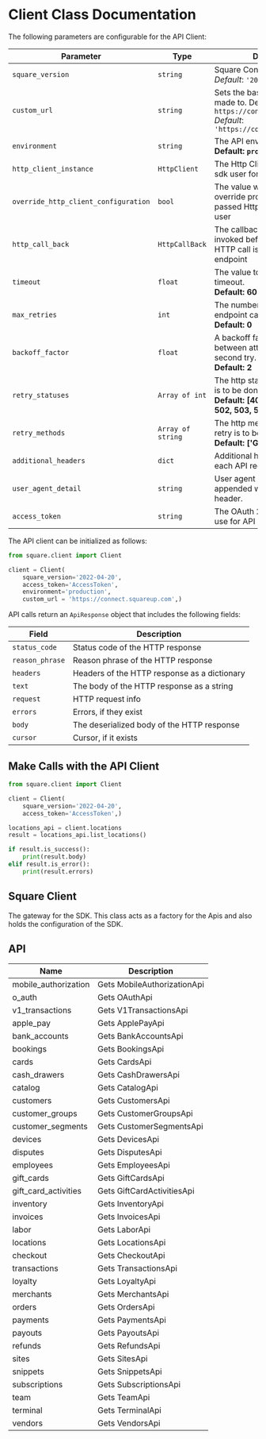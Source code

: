 
# Client Class Documentation

The following parameters are configurable for the API Client:

| Parameter | Type | Description |
|  --- | --- | --- |
| `square_version` | `string` | Square Connect API versions<br>*Default*: `'2022-04-20'` |
| `custom_url` | `string` | Sets the base URL requests are made to. Defaults to `https://connect.squareup.com`<br>*Default*: `'https://connect.squareup.com'` |
| `environment` | `string` | The API environment. <br> **Default: `production`** |
| `http_client_instance` | `HttpClient` | The Http Client passed from the sdk user for making requests |
| `override_http_client_configuration` | `bool` | The value which determines to override properties of the passed Http Client from the sdk user |
| `http_call_back` | `HttpCallBack` | The callback value that is invoked before and after an HTTP call is made to an endpoint |
| `timeout` | `float` | The value to use for connection timeout. <br> **Default: 60** |
| `max_retries` | `int` | The number of times to retry an endpoint call if it fails. <br> **Default: 0** |
| `backoff_factor` | `float` | A backoff factor to apply between attempts after the second try. <br> **Default: 2** |
| `retry_statuses` | `Array of int` | The http statuses on which retry is to be done. <br> **Default: [408, 413, 429, 500, 502, 503, 504, 521, 522, 524]** |
| `retry_methods` | `Array of string` | The http methods on which retry is to be done. <br> **Default: ['GET', 'PUT']** |
| `additional_headers` | `dict` | Additional headers to add to each API request |
| `user_agent_detail` | `string` | User agent detail, to be appended with user-agent header. |
| `access_token` | `string` | The OAuth 2.0 Access Token to use for API requests. |

The API client can be initialized as follows:

```python
from square.client import Client

client = Client(
    square_version='2022-04-20',
    access_token='AccessToken',
    environment='production',
    custom_url = 'https://connect.squareup.com',)
```

API calls return an `ApiResponse` object that includes the following fields:

| Field | Description |
|  --- | --- |
| `status_code` | Status code of the HTTP response |
| `reason_phrase` | Reason phrase of the HTTP response |
| `headers` | Headers of the HTTP response as a dictionary |
| `text` | The body of the HTTP response as a string |
| `request` | HTTP request info |
| `errors` | Errors, if they exist |
| `body` | The deserialized body of the HTTP response |
| `cursor` | Cursor, if it exists |

## Make Calls with the API Client

```python
from square.client import Client

client = Client(
    square_version='2022-04-20',
    access_token='AccessToken',)

locations_api = client.locations
result = locations_api.list_locations()

if result.is_success():
    print(result.body)
elif result.is_error():
    print(result.errors)
```

## Square Client

The gateway for the SDK. This class acts as a factory for the Apis and also holds the configuration of the SDK.

## API

| Name | Description |
|  --- | --- |
| mobile_authorization | Gets MobileAuthorizationApi |
| o_auth | Gets OAuthApi |
| v1_transactions | Gets V1TransactionsApi |
| apple_pay | Gets ApplePayApi |
| bank_accounts | Gets BankAccountsApi |
| bookings | Gets BookingsApi |
| cards | Gets CardsApi |
| cash_drawers | Gets CashDrawersApi |
| catalog | Gets CatalogApi |
| customers | Gets CustomersApi |
| customer_groups | Gets CustomerGroupsApi |
| customer_segments | Gets CustomerSegmentsApi |
| devices | Gets DevicesApi |
| disputes | Gets DisputesApi |
| employees | Gets EmployeesApi |
| gift_cards | Gets GiftCardsApi |
| gift_card_activities | Gets GiftCardActivitiesApi |
| inventory | Gets InventoryApi |
| invoices | Gets InvoicesApi |
| labor | Gets LaborApi |
| locations | Gets LocationsApi |
| checkout | Gets CheckoutApi |
| transactions | Gets TransactionsApi |
| loyalty | Gets LoyaltyApi |
| merchants | Gets MerchantsApi |
| orders | Gets OrdersApi |
| payments | Gets PaymentsApi |
| payouts | Gets PayoutsApi |
| refunds | Gets RefundsApi |
| sites | Gets SitesApi |
| snippets | Gets SnippetsApi |
| subscriptions | Gets SubscriptionsApi |
| team | Gets TeamApi |
| terminal | Gets TerminalApi |
| vendors | Gets VendorsApi |

